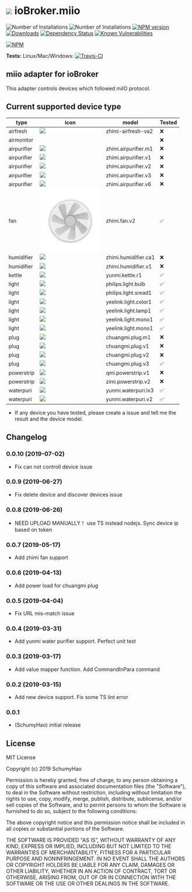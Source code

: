 <h1>
    <img src="admin/miio.png" width="64"/>
    ioBroker.miio
</h1>

![Number of Installations](http://iobroker.live/badges/miio-installed.svg) ![Number of Installations](http://iobroker.live/badges/miio-stable.svg) [![NPM version](http://img.shields.io/npm/v/iobroker.miio.svg)](https://www.npmjs.com/package/iobroker.miio)
[![Downloads](https://img.shields.io/npm/dm/iobroker.miio.svg)](https://www.npmjs.com/package/iobroker.miio)
[![Dependency Status](https://img.shields.io/david/smarthomefans/iobroker.miio.svg)](https://david-dm.org/smarthomefans/iobroker.miio)
[![Known Vulnerabilities](https://snyk.io/test/github/smarthomefans/ioBroker.miio/badge.svg)](https://snyk.io/test/github/smarthomefans/ioBroker.miio)

[![NPM](https://nodei.co/npm/iobroker.miio.png?downloads=true)](https://nodei.co/npm/iobroker.miio/)

**Tests:** Linux/Mac/Windows: [![Travis-CI](http://img.shields.io/travis/smarthomefans/ioBroker.miio/master.svg)](https://travis-ci.org/smarthomefans/ioBroker.miio)

## miio adapter for ioBroker

This adapter controls devices which followed miIO protocol.

## Current supported device type

|type|icon|model|Tested|
---|---|---|---
|airfresh|![](admin/icons/zhimi-airfresh-va2.png)|zhimi-airfresh-va2|❌
|airmonitor|![]()||❌
|airpurifier|![](admin/icons/zhimi.airpurifier.m1.png)|zhimi.airpurifier.m1|❌
|airpurifier|![](admin/icons/zhimi.airpurifier.v1.png)|zhimi.airpurifier.v1|❌
|airpurifier|![](admin/icons/zhimi.airpurifier.v2.png)|zhimi.airpurifier.v2|❌
|airpurifier|![](admin/icons/zhimi.airpurifier.v3.png)|zhimi.airpurifier.v3|❌
|airpurifier|![](admin/icons/zhimi.airpurifier.v6.png)|zhimi.airpurifier.v6|❌
|fan|![](admin/icons/zhimi.fan.v2.png)|zhimi.fan.v2|✅
|humidifier|![](admin/icons/zhimi.humidifier.ca1.png)|zhimi.humidifier.ca1|❌
|humidifier|![](admin/icons/zhimi.humidifier.v1.png)|zhimi.humidifier.v1|❌
|kettle|![](admin/icons/yunmi.kettle.r1.png)|yunmi.kettle.r1|✅
|light|![](admin/icons/philips.light.bulb.png)|philips.light.bulb|✅
|light|![](admin/icons/philips.light.sread1.png)|philips.light.sread1|✅
|light|![](admin/icons/yeelink.light.color1.png)|yeelink.light.color1|✅
|light|![](admin/icons/yeelink.light.lamp1.png)|yeelink.light.lamp1|✅
|light|![](admin/icons/yeelink.light.mono1.png)|yeelink.light.mono1|✅
|light|![](admin/icons/yeelink.light.strip1.png)|yeelink.light.mono1|✅
|plug|![](admin/icons/chuangmi.plug.m1.png)|chuangmi.plug.m1|❌
|plug|![](admin/icons/chuangmi.plug.v1.png)|chuangmi.plug.v1|❌
|plug|![](admin/icons/chuangmi.plug.v2.png)|chuangmi.plug.v2|❌
|plug|![](admin/icons/chuangmi.plug.v3.png)|chuangmi.plug.v3|✅
|powerstrip|![](admin/icons/qmi.powerstrip.v1.png)|qmi.powerstrip.v1|❌
|powerstrip|![](admin/icons/zimi.powerstrip.v2.png)|zimi.powerstrip.v2|❌
|waterpuri|![](admin/icons/yunmi.waterpuri.lx3.png)|yunmi.waterpuri.lx3|✅
|waterpuri|![](admin/icons/yunmi.waterpuri.v2.png)|yunmi.waterpuri.v2|✅

- If any device you have tested, please create a issue and tell me the result and the device model.


## Changelog
### 0.0.10 (2019-07-02)
* Fix can not controll device issue

### 0.0.9 (2019-06-27)
* Fix delete device and discover devices issue

### 0.0.8 (2019-06-26)
* NEED UPLOAD MANUALLY！ use TS instead nodejs. Sync device ip based on token 

### 0.0.7 (2019-05-17)
* Add zhimi fan support

### 0.0.6 (2019-04-13)
* Add power load for chuangmi plug

### 0.0.5 (2019-04-04)
* Fix URL mis-match issue

### 0.0.4 (2019-03-31)
* Add yunmi water purifier support. Perfect unit test

### 0.0.3 (2019-03-17)
* Add value mapper function. Add CommandInPara command

### 0.0.2 (2019-03-15)
* Add new device support. Fix some TS lint error

### 0.0.1
* (SchumyHao) initial release

## License
MIT License

Copyright (c) 2019 SchumyHao

Permission is hereby granted, free of charge, to any person obtaining a copy
of this software and associated documentation files (the "Software"), to deal
in the Software without restriction, including without limitation the rights
to use, copy, modify, merge, publish, distribute, sublicense, and/or sell
copies of the Software, and to permit persons to whom the Software is
furnished to do so, subject to the following conditions:

The above copyright notice and this permission notice shall be included in all
copies or substantial portions of the Software.

THE SOFTWARE IS PROVIDED "AS IS", WITHOUT WARRANTY OF ANY KIND, EXPRESS OR
IMPLIED, INCLUDING BUT NOT LIMITED TO THE WARRANTIES OF MERCHANTABILITY,
FITNESS FOR A PARTICULAR PURPOSE AND NONINFRINGEMENT. IN NO EVENT SHALL THE
AUTHORS OR COPYRIGHT HOLDERS BE LIABLE FOR ANY CLAIM, DAMAGES OR OTHER
LIABILITY, WHETHER IN AN ACTION OF CONTRACT, TORT OR OTHERWISE, ARISING FROM,
OUT OF OR IN CONNECTION WITH THE SOFTWARE OR THE USE OR OTHER DEALINGS IN THE
SOFTWARE.
